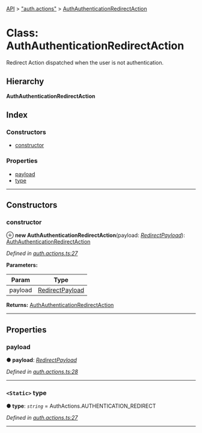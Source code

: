[API](../README.md) > ["auth.actions"](../modules/_auth_actions_.md) > [AuthAuthenticationRedirectAction](../classes/_auth_actions_.authauthenticationredirectaction.md)

# Class: AuthAuthenticationRedirectAction

Redirect Action dispatched when the user is not authentication.

## Hierarchy

**AuthAuthenticationRedirectAction**

## Index

### Constructors

* [constructor](_auth_actions_.authauthenticationredirectaction.md#constructor)

### Properties

* [payload](_auth_actions_.authauthenticationredirectaction.md#payload)
* [type](_auth_actions_.authauthenticationredirectaction.md#type)

---

## Constructors

<a id="constructor"></a>

###  constructor

⊕ **new AuthAuthenticationRedirectAction**(payload: *[RedirectPayload](../modules/_auth_actions_.md#redirectpayload)*): [AuthAuthenticationRedirectAction](_auth_actions_.authauthenticationredirectaction.md)

*Defined in [auth.actions.ts:27](https://github.com/authumn/authumn-angular/blob/04acefe/projects/authumn-angular/src/auth/auth.actions.ts#L27)*

**Parameters:**

| Param | Type |
| ------ | ------ |
| payload | [RedirectPayload](../modules/_auth_actions_.md#redirectpayload) | 

**Returns:** [AuthAuthenticationRedirectAction](_auth_actions_.authauthenticationredirectaction.md)

___

## Properties

<a id="payload"></a>

###  payload

**● payload**: *[RedirectPayload](../modules/_auth_actions_.md#redirectpayload)*

*Defined in [auth.actions.ts:28](https://github.com/authumn/authumn-angular/blob/04acefe/projects/authumn-angular/src/auth/auth.actions.ts#L28)*

___
<a id="type"></a>

### `<Static>` type

**● type**: *`string`* =  AuthActions.AUTHENTICATION_REDIRECT

*Defined in [auth.actions.ts:27](https://github.com/authumn/authumn-angular/blob/04acefe/projects/authumn-angular/src/auth/auth.actions.ts#L27)*

___

